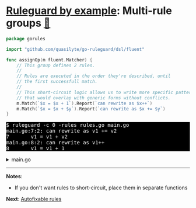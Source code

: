 # [Ruleguard by example](https://go-ruleguard.github.io/by-example/): Multi-rule groups [:pencil:](https://github.com/go-ruleguard/go-ruleguard.github.io/blob/master/by-example/multi-rule-groups.md)

```go
package gorules

import "github.com/quasilyte/go-ruleguard/dsl/fluent"

func assignOp(m fluent.Matcher) {
	// This group defines 2 rules.
	//
	// Rules are executed in the order they're described, until
	// the first successfull match.
	//
	// This short-circuit logic allows us to write more specific patterns
	// that would overlap with generic forms without conflicts.
	m.Match(`$x = $x + 1`).Report(`can rewrite as $x++`)
	m.Match(`$x = $x + $y`).Report(`can rewrite as $x += $y`)
}
```

<pre style="color: white; background-color: black">
$ ruleguard -c 0 -rules rules.go main.go
main.go:7:2: can rewrite as v1 += v2
7		v1 = v1 + v2
main.go:8:2: can rewrite as v1++
8		v1 = v1 + 1
</pre>

<details><summary>main.go</summary>

```go
package main

func main() {
    v1 := 0
    v2 := 10

    v1 = v1 + v2
    v1 = v1 + 1
}
```

</details>

<hr>

**Notes**:

* If you don't want rules to short-circuit, place them in separate functions

**Next**: [Autofixable rules](autofixable-rules)
